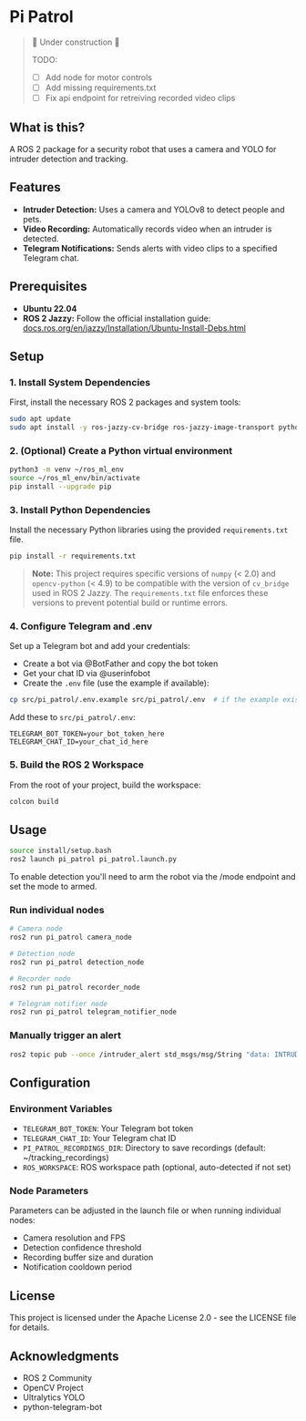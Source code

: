 # Pi Patrol


> 🚧 Under construction 🚧 
>
>   TODO:
> - [ ] Add node for motor controls
> - [ ] Add missing requirements.txt
> - [ ] Fix api endpoint for retreiving recorded video clips


## What is this?

A ROS 2 package for a security robot that uses a camera and YOLO for intruder detection and tracking.

## Features

- **Intruder Detection:** Uses a camera and YOLOv8 to detect people and pets.
- **Video Recording:** Automatically records video when an intruder is detected.
- **Telegram Notifications:** Sends alerts with video clips to a specified Telegram chat.

## Prerequisites

- **Ubuntu 22.04**
- **ROS 2 Jazzy:** Follow the official installation guide: [docs.ros.org/en/jazzy/Installation/Ubuntu-Install-Debs.html](https://docs.ros.org/en/jazzy/Installation/Ubuntu-Install-Debs.html)

## Setup

### 1. Install System Dependencies

First, install the necessary ROS 2 packages and system tools:

```bash
sudo apt update
sudo apt install -y ros-jazzy-cv-bridge ros-jazzy-image-transport python3-pip python3.12-venv ffmpeg
```

### 2. (Optional) Create a Python virtual environment

```bash
python3 -m venv ~/ros_ml_env
source ~/ros_ml_env/bin/activate
pip install --upgrade pip
```

### 3. Install Python Dependencies

Install the necessary Python libraries using the provided `requirements.txt` file.

```bash
pip install -r requirements.txt
```

> **Note:** This project requires specific versions of `numpy` (< 2.0) and `opencv-python` (< 4.9) to be compatible with the version of `cv_bridge` used in ROS 2 Jazzy. The `requirements.txt` file enforces these versions to prevent potential build or runtime errors.

### 4. Configure Telegram and .env

Set up a Telegram bot and add your credentials:

- Create a bot via @BotFather and copy the bot token
- Get your chat ID via @userinfobot
- Create the `.env` file (use the example if available):

```bash
cp src/pi_patrol/.env.example src/pi_patrol/.env  # if the example exists
```

Add these to `src/pi_patrol/.env`:

```
TELEGRAM_BOT_TOKEN=your_bot_token_here
TELEGRAM_CHAT_ID=your_chat_id_here
```

### 5. Build the ROS 2 Workspace

From the root of your project, build the workspace:

```bash
colcon build
```

## Usage

```bash
source install/setup.bash
ros2 launch pi_patrol pi_patrol.launch.py
```

To enable detection you'll need to arm the robot via the /mode endpoint and set the mode to armed.


### Run individual nodes

```bash
# Camera node
ros2 run pi_patrol camera_node

# Detection node
ros2 run pi_patrol detection_node

# Recorder node
ros2 run pi_patrol recorder_node

# Telegram notifier node
ros2 run pi_patrol telegram_notifier_node
```

### Manually trigger an alert

```bash
ros2 topic pub --once /intruder_alert std_msgs/msg/String "data: INTRUDER_DETECTED"
```

## Configuration

### Environment Variables

- `TELEGRAM_BOT_TOKEN`: Your Telegram bot token
- `TELEGRAM_CHAT_ID`: Your Telegram chat ID
- `PI_PATROL_RECORDINGS_DIR`: Directory to save recordings (default: ~/tracking_recordings)
- `ROS_WORKSPACE`: ROS workspace path (optional, auto-detected if not set)

### Node Parameters

Parameters can be adjusted in the launch file or when running individual nodes:

- Camera resolution and FPS
- Detection confidence threshold
- Recording buffer size and duration
- Notification cooldown period

## License

This project is licensed under the Apache License 2.0 - see the LICENSE file for details.

## Acknowledgments

- ROS 2 Community
- OpenCV Project
- Ultralytics YOLO
- python-telegram-bot
